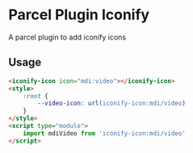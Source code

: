 # Parcel Plugin Iconify

A parcel plugin to add iconify icons

## Usage

```html
<iconify-icon icon="mdi:video"></iconify-icon>
<style>
    :root {
	    --video-icon: url(iconify-icon:mdi/video)
    }
</style>
<script type="module">
    import mdiVideo from 'iconify-icon:mdi/video'
</script>
```

